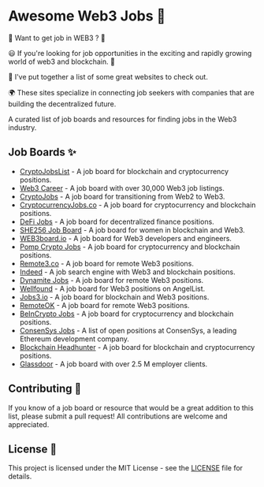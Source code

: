 # Awesome Web3 Jobs 🚀
🤩 Want to get job in WEB3 ? 💸

😃 If you're looking for job opportunities in the exciting and rapidly growing world of web3 and blockchain. 💫

🤝 I've put together a list of some great websites to check out.

🌍 These sites specialize in connecting job seekers with companies that are building the decentralized future.

A curated list of job boards and resources for finding jobs in the Web3 industry.

## Job Boards ✨

- [CryptoJobsList](https://cryptojobslist.com/) - A job board for blockchain and cryptocurrency positions.
- [Web3 Career](https://web3.career/) - A job board with over 30,000 Web3 job listings.
- [CryptoJobs](https://crypto.jobs/) - A job board for transitioning from Web2 to Web3.
- [CryptocurrencyJobs.co](https://cryptocurrencyjobs.co/) - A job board for cryptocurrency and blockchain positions.
- [DeFi Jobs](https://www.defi.jobs/) - A job board for decentralized finance positions.
- [SHE256 Job Board](https://jobs.she256.org/jobs) - A job board for women in blockchain and Web3.
- [WEB3board.io](https://web3board.io/) - A job board for Web3 developers and engineers.
- [Pomp Crypto Jobs](https://pompcryptojobs.com/) - A job board for cryptocurrency and blockchain positions.
- [Remote3.co](https://remote3.co/) - A job board for remote Web3 positions.
- [Indeed](https://www.indeed.com/q-Web3-l-Remote-jobs.html?vjk=252a26e67661e2c7) - A job search engine with Web3 and blockchain positions.
- [Dynamite Jobs](https://dynamitejobs.com/skill/remote-web3-jobs) - A job board for remote Web3 positions.
- [Wellfound](https://wellfound.com/web3) - A job board for Web3 positions on AngelList.
- [Jobs3.io](https://jobs3.io/) - A job board for blockchain and Web3 positions.
- [RemoteOK](https://remoteok.com/remote-web3-jobs) - A job board for remote Web3 positions.
- [BeInCrypto Jobs](https://beincrypto.com/jobs/) - A job board for cryptocurrency and blockchain positions.
- [ConsenSys Jobs](https://consensys.net/careers/) - A list of open positions at ConsenSys, a leading Ethereum development company.
- [Blockchain Headhunter](https://www.blockchainheadhunter.com/jobs) - A job board for blockchain and cryptocurrency positions.
- [Glassdoor](https://www.glassdoor.co.in/Job) - A job board with over 2.5 M employer clients.

## Contributing 👷

If you know of a job board or resource that would be a great addition to this list, please submit a pull request! All contributions are welcome and appreciated.

## License 🪪

This project is licensed under the MIT License - see the [LICENSE](LICENSE) file for details.
